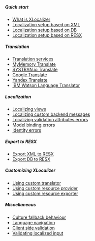 ##### Quick start
- [What is XLocalizer][2]
- [Localization setup based on XML][5]
- [Localization setup based on DB][6]
- [Localization setup based on RESX][7]

##### Translation
- [Translation services][8]
- [MyMemory Translate][9]
- [SYSTRAN.io Translate][10]
- [Google Translate][11]
- [Yandex Translate][12]
- [IBM Watson Language Translator][13]

##### Localization
- [Localizing views][14]
- [Localizing custom backend messages][15]
- [Localizing validation attributes errors][16]
- [Model binding errors][17]
- [Identity errors][18]

##### Export to RESX
- [Export XML to RESX][19]
- [Export DB to RESX][20]

##### Customizing XLocalizer
- [Using custom translator][21]
- [Using custom resource provider][22]
- [Using custom resource exporter][23]

##### Miscellaneous
  - [Culture fallback behaviour][24]
  - [Language navigation][25]
  - [Client side validation][26]
  - [Validating localized input][27]

[1]: .
[2]:../XLocalizer/what-is-xlocalizer.md
[3]: .
[4]: .
[5]:../XLocalizer/setup-xml.md
[6]:../XLocalizer/setup-db.md
[7]:../XLocalizer/setup-resx.md
[8]:../XLocalizer/translate-services.md
[9]:../XLocalizer/translate-services-mymemory.md
[10]:../XLocalizer/translate-services-systran.md
[11]:../XLocalizer/translate-services-google.md
[12]:../XLocalizer/translate-services-yandex.md
[13]:../XLocalizer/translate-services-ibm.md
[14]:../XLocalizer/localizing-views.md
[15]:../XLocalizer/localizing-custom-backend-messages.md
[16]:../XLocalizer/localizing-validation-attributes-errors.md
[17]:../XLocalizer/model-binding-errors.md
[18]:../XLocalizer/identity-errors.md
[19]:../XLocalizer/export-xml-to-resx.md
[20]:../XLocalizer/export-db-to-resx.md
[21]:../XLocalizer/using-custom-translator.md
[22]:../XLocalizer/using-custom-resource-provider.md
[23]:../XLocalizer/using-custom-resource-exporter.md
[24]:../XLocalizer/culture-fallback-behavior.md
[25]:../XLocalizer/language-navigation.md
[26]:../XLocalizer/client-side-validation.md
[27]:../XLocalizer/validating-localized-input.md